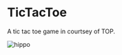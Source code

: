 # TicTacToe

A tic tac toe game in courtsey of TOP.

![hippo](https://media.giphy.com/media/TgD8vt8Qe29jl2ubDA/giphy.gif)